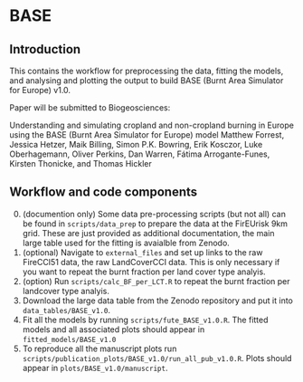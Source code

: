 # BASE


## Introduction

This contains the workflow for preprocessing the data, fitting the models, and analysing and plotting the output to build  BASE (Burnt Area Simulator for Europe) v1.0.  

Paper will be submitted to Biogeosciences:

Understanding and simulating cropland and non-cropland burning in Europe using the BASE (Burnt Area Simulator for Europe) model
Matthew Forrest, Jessica Hetzer, Maik Billing, Simon P.K. Bowring, Erik Kosczor, Luke Oberhagemann, Oliver Perkins, Dan Warren, Fátima Arrogante-Funes, Kirsten Thonicke, and Thomas Hickler 

## Workflow and code components

0. (documention only) Some data pre-processing scripts (but not all) can be found in `scripts/data_prep` to prepare the data at the FirEUrisk 9km grid. These are just provided as additional documentation, the main large table used for the fitting is avaialble from Zenodo. 
1. (optional) Navigate to `external_files` and set up links to the raw FireCCI51 data, the raw LandCoverCCI data.  This is only necessary if you want to repeat the burnt fraction per land cover type analyis.
2. (option) Run `scripts/calc_BF_per_LCT.R` to repeat the burnt fraction per landcover type analyis.
3. Download the large data table from the Zenodo repository and put it into `data_tables/BASE_v1.0`.
4. Fit all the models by running `scripts/fute_BASE_v1.0.R`.  The fitted models and all associated plots should appear in `fitted_models/BASE_v1.0`
5. To reproduce all the manuscript plots run `scripts/publication_plots/BASE_v1.0/run_all_pub_v1.0.R`.  Plots should appear in `plots/BASE_v1.0/manuscript`.

